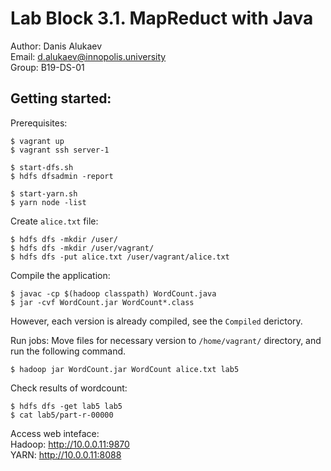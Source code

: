 # Lab Block 3.1. MapReduct with Java
Author: Danis Alukaev \
Email: d.alukaev@innopolis.university \
Group: B19-DS-01 

## Getting started:
Prerequisites:
```
$ vagrant up
$ vagrant ssh server-1

$ start-dfs.sh
$ hdfs dfsadmin -report

$ start-yarn.sh
$ yarn node -list
```
Create `alice.txt` file:
```
$ hdfs dfs -mkdir /user/
$ hdfs dfs -mkdir /user/vagrant/
$ hdfs dfs -put alice.txt /user/vagrant/alice.txt
```
Compile the application:
```
$ javac -cp $(hadoop classpath) WordCount.java
$ jar -cvf WordCount.jar WordCount*.class
```
However, each version is already compiled, see the `Compiled` derictory.

Run jobs:
Move files for necessary version to `/home/vagrant/` directory, and run the following command.
```
$ hadoop jar WordCount.jar WordCount alice.txt lab5
```
Check results of wordcount: 
```
$ hdfs dfs -get lab5 lab5
$ cat lab5/part-r-00000
```

Access web inteface: \
Hadoop: http://10.0.0.11:9870 \
YARN: http://10.0.0.11:8088
